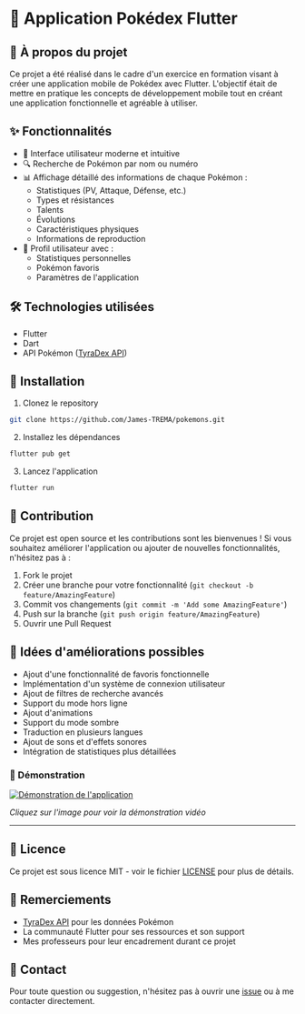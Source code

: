 # 📱 Application Pokédex Flutter

## 📖 À propos du projet

Ce projet a été réalisé dans le cadre d'un exercice en formation visant à créer une application mobile de Pokédex avec Flutter. L'objectif était de mettre en pratique les concepts de développement mobile tout en créant une application fonctionnelle et agréable à utiliser.

## ✨ Fonctionnalités

- 📱 Interface utilisateur moderne et intuitive
- 🔍 Recherche de Pokémon par nom ou numéro
- 📊 Affichage détaillé des informations de chaque Pokémon :
  - Statistiques (PV, Attaque, Défense, etc.)
  - Types et résistances
  - Talents
  - Évolutions
  - Caractéristiques physiques
  - Informations de reproduction
- 👤 Profil utilisateur avec :
  - Statistiques personnelles
  - Pokémon favoris
  - Paramètres de l'application

## 🛠️ Technologies utilisées

- Flutter
- Dart
- API Pokémon ([TyraDex API](https://tyradex.vercel.app))

## 🚀 Installation

1. Clonez le repository
```bash
git clone https://github.com/James-TREMA/pokemons.git
```

2. Installez les dépendances
```bash
flutter pub get
```

3. Lancez l'application
```bash
flutter run
```

## 🤝 Contribution

Ce projet est open source et les contributions sont les bienvenues ! Si vous souhaitez améliorer l'application ou ajouter de nouvelles fonctionnalités, n'hésitez pas à :

1. Fork le projet
2. Créer une branche pour votre fonctionnalité (`git checkout -b feature/AmazingFeature`)
3. Commit vos changements (`git commit -m 'Add some AmazingFeature'`)
4. Push sur la branche (`git push origin feature/AmazingFeature`)
5. Ouvrir une Pull Request

## 📝 Idées d'améliorations possibles

- Ajout d'une fonctionnalité de favoris fonctionnelle
- Implémentation d'un système de connexion utilisateur
- Ajout de filtres de recherche avancés
- Support du mode hors ligne
- Ajout d'animations
- Support du mode sombre
- Traduction en plusieurs langues
- Ajout de sons et d'effets sonores
- Intégration de statistiques plus détaillées

### 🎥 Démonstration

[![Démonstration de l'application](https://i.imageupload.app/623195306e86a36dd418.png)](https://streamable.com/gu7kik)

*Cliquez sur l'image pour voir la démonstration vidéo*

---

## 📄 Licence

Ce projet est sous licence MIT - voir le fichier [LICENSE](LICENSE) pour plus de détails.

## 🙏 Remerciements

- [TyraDex API](https://tyradex.vercel.app) pour les données Pokémon
- La communauté Flutter pour ses ressources et son support
- Mes professeurs pour leur encadrement durant ce projet

## 📧 Contact

Pour toute question ou suggestion, n'hésitez pas à ouvrir une [issue](https://github.com/James-TREMA/pokemons/issues) ou à me contacter directement.